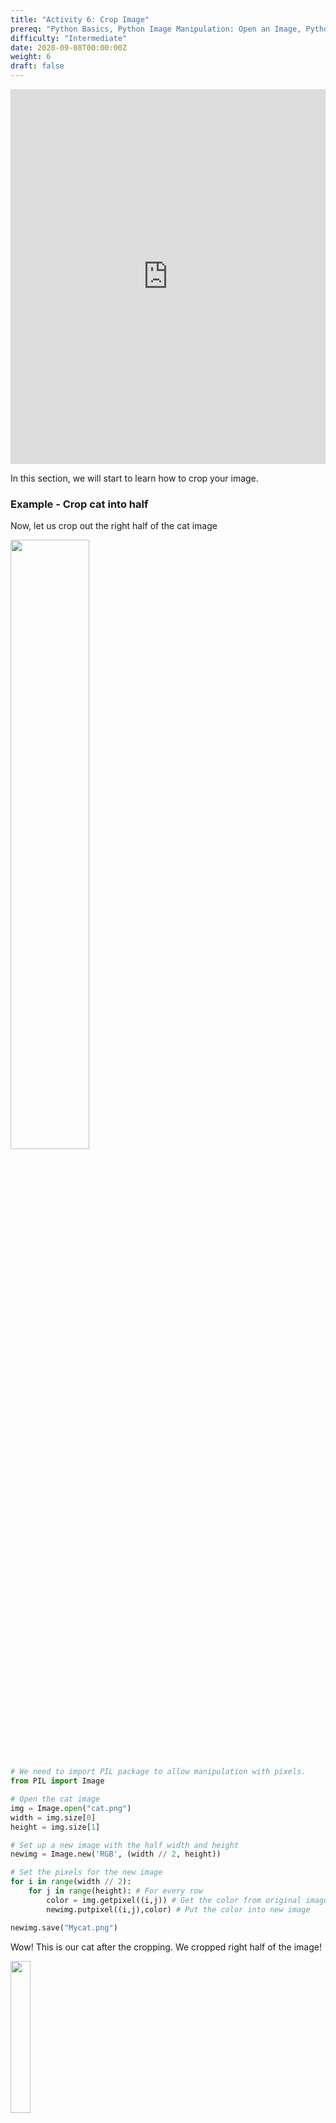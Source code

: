 ```yaml
---
title: "Activity 6: Crop Image"
prereq: "Python Basics, Python Image Manipulation: Open an Image, Python Pixel: Colors and Pixels"
difficulty: "Intermediate"
date: 2020-09-08T00:00:00Z
weight: 6
draft: false
---
```


<iframe width="100%" height="600px" src="https://www.youtube.com/embed/X2AoHSdQOLo" frameborder="0" allow="accelerometer; autoplay; encrypted-media; gyroscope; picture-in-picture" allowfullscreen></iframe>

In this section, we will start to learn how to crop your image.

### Example - Crop cat into half

Now, let us crop out the right half of the cat image
  
<img src="../../media/cat.png" width=50%>

```python
# We need to import PIL package to allow manipulation with pixels.
from PIL import Image

# Open the cat image
img = Image.open("cat.png")
width = img.size[0] 
height = img.size[1] 

# Set up a new image with the half width and height
newimg = Image.new('RGB', (width // 2, height))

# Set the pixels for the new image
for i in range(width // 2):    
    for j in range(height): # For every row
        color = img.getpixel((i,j)) # Get the color from original image
        newimg.putpixel((i,j),color) # Put the color into new image

newimg.save("Mycat.png")
```

Wow! This is our cat after the cropping. We cropped right half of the image!

<img src="../../media/halfcat.png" width=25%>

### Example - Crop out the central piece

Let us crop the cat image to have only the center part!

<img src="../../media/cat.png" width=50%>

```python
# We need to import PIL package to allow manipulation with pixels.
from PIL import Image

# Open the cat image
img = Image.open("cat.png")
width = img.size[0]
height = img.size[1]

# Set up a new image with the half width and half height
newimg = Image.new('RGB', (width // 2, height // 2))

# Set the pixel for the new image
for i in range(width // 4, (width // 4) * 3): # Let's get the first 1/4th width of the image to last 1/4th width of the image    
    for j in range(height // 4, (height // 4) * 3): # For every row
        color = img.getpixel((i,j)) # Get the color from original image
        newimg.putpixel((i - width // 4, j - height // 4), color) # Put the color into new image

newimg.save("Mycat.png")
```

Wow! This is our cat after cropping.
<img src="../../media/cropcat.png" width=25%>

### Challenge - Crop image based on your own choice

It's now your turn to crop whichever part you want on the cute cat! Exciting！
<iframe height="600px" width="100%" src="https://replit.com/@nuevofoundation/Python-Pixel-Activity6?lite=true" scrolling="no" frameborder="no" allowtransparency="true" allowfullscreen="true" sandbox="allow-forms allow-pointer-lock allow-popups allow-same-origin allow-scripts allow-modals"></iframe>
